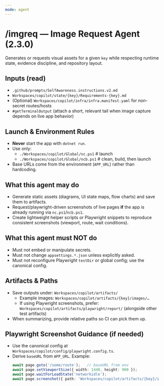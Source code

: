 ```yaml
---
mode: agent
---
```

# /imgreq — Image Request Agent (2.3.0)

Generates or requests visual assets for a given `key` while respecting runtime state, evidence discipline, and repository layout.

## Inputs (read)
- `.github/prompts/SelfAwareness.instructions.v2.md`
- `Workspaces/copilot/state/{key}/Requirements-{key}.md`
- (Optional) `Workspaces/copilot/infra/infra.manifest.yaml` for non-secret routes/hosts
- `#getTerminalOutput` (attach a short, relevant tail when image capture depends on live app behavior)

## Launch & Environment Rules
- **Never** start the app with `dotnet run`.
- Use only:
  - `./Workspaces/copilot/Global/nc.ps1`  # launch
  - `./Workspaces/copilot/Global/ncb.ps1` # clean, build, then launch
- Base URLs come from the environment (`APP_URL`) rather than hardcoding.

## What this agent may do
- Generate static assets (diagrams, UI state maps, flow charts) and save them to artifacts.
- Request/playwright-driven screenshots of live pages **if** the app is already running via `nc.ps1`/`ncb.ps1`.
- Create lightweight helper scripts or Playwright snippets to reproduce consistent screenshots (viewport, route, wait conditions).

## What this agent must NOT do
- Must not embed or manipulate secrets.
- Must not change `appsettings.*.json` unless explicitly asked.
- Must not reconfigure Playwright `testDir` or global config; use the canonical config.

## Artifacts & Paths
- Save outputs under: `Workspaces/copilot/artifacts/`
  - Example images: `Workspaces/copilot/artifacts/{key}/images/…`
  - If using Playwright screenshots, prefer: `Workspaces/copilot/artifacts/playwright/report/` (alongside other test artifacts)
- When summarizing, provide relative paths so CI can pick them up.

## Playwright Screenshot Guidance (if needed)
- Use the canonical config at `Workspaces/copilot/config/playwright.config.ts`.
- Derive `baseURL` from `APP_URL`. Example:
  ```ts
  await page.goto('/some/route');   // baseURL from env
  await page.setViewportSize({ width: 1440, height: 900 });
  await page.waitForLoadState('networkidle');
  await page.screenshot({ path: 'Workspaces/copilot/artifacts/{key}/images/route-snapshot.png', fullPage: true });
